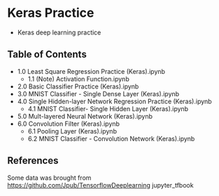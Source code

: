 # Keras Practice
- Keras deep learning practice

## Table of Contents
- 1.0 Least Square Regression Practice (Keras).ipynb
    - 1.1 (Note) Activation Function.ipynb
- 2.0 Basic Classifier Practice (Keras).ipynb
- 3.0 MNIST Classifier - Single Dense Layer (Keras).ipynb
- 4.0 Single Hidden-layer Network Regression Practice (Keras).ipynb
    - 4.1 MNIST Classifier- Single Hidden Layer (Keras).ipynb
- 5.0 Mult-layered Neural Network (Keras).ipynb
- 6.0 Convolution Filter (Keras).ipynb
    - 6.1 Pooling Layer (Keras).ipynb
    - 6.2 MNIST Classifier - Convolution Network (Keras).ipynb

## References
Some data was brought from https://github.com/Jpub/TensorflowDeeplearning jupyter_tfbook
